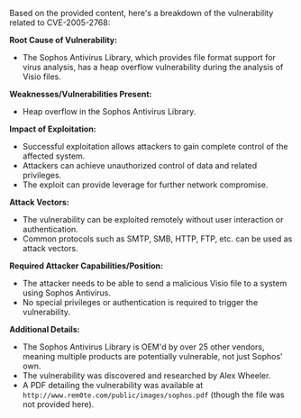 Based on the provided content, here's a breakdown of the vulnerability related to CVE-2005-2768:

**Root Cause of Vulnerability:**
- The Sophos Antivirus Library, which provides file format support for virus analysis, has a heap overflow vulnerability during the analysis of Visio files.

**Weaknesses/Vulnerabilities Present:**
- Heap overflow in the Sophos Antivirus Library.

**Impact of Exploitation:**
- Successful exploitation allows attackers to gain complete control of the affected system.
- Attackers can achieve unauthorized control of data and related privileges.
- The exploit can provide leverage for further network compromise.

**Attack Vectors:**
- The vulnerability can be exploited remotely without user interaction or authentication.
- Common protocols such as SMTP, SMB, HTTP, FTP, etc. can be used as attack vectors.

**Required Attacker Capabilities/Position:**
- The attacker needs to be able to send a malicious Visio file to a system using Sophos Antivirus.
- No special privileges or authentication is required to trigger the vulnerability.

**Additional Details:**
- The Sophos Antivirus Library is OEM'd by over 25 other vendors, meaning multiple products are potentially vulnerable, not just Sophos' own.
- The vulnerability was discovered and researched by Alex Wheeler.
- A PDF detailing the vulnerability was available at `http://www.rem0te.com/public/images/sophos.pdf` (though the file was not provided here).